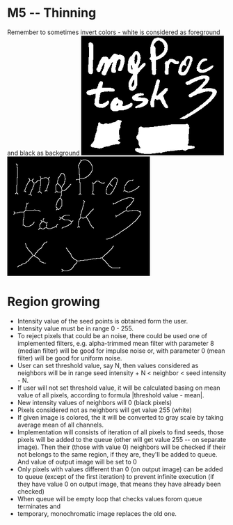 M5 -- Thinning
==============
Remember to sometimes invert colors - white is considered as foreground and
black as background
![orig](thinning-in.bmp) ![res](thinning-res.bmp)

Region growing
==============
* Intensity value of the seed points is obtained form the user.
* Intensity value must be in range 0 - 255.
* To reject pixels that could be an noise, there could be used one of
  implemented filters, e.g. alpha-trimmed mean filter with parameter 8 (median
  filter) will be good for impulse noise or, with parameter 0 (mean filter) will
  be good for uniform noise.
* User can set threshold value, say N, then values considered as neighbors
  will be in range seed intensity + N < neighbor < seed intensity - N.
* If user will not set threshold value, it will be calculated basing on mean
  value of all pixels, according to formula |threshold value - mean|.
* New intensity values of neighbors will 0 (black pixels)
* Pixels considered not as neighbors will get value 255 (white)
* If given image is colored, the it will be converted to gray scale by taking
  average mean of all channels.
* Implementation will consists of iteration of all pixels to find seeds, those
  pixels will be added to the queue (other will get value 255 -- on separate
  image). Then their (those with value 0) neighbors will be checked if
  their not belongs to the same region, if they are, they'll be added to queue.
  And value of output image will be set to 0
* Only pixels with values different than 0 (on output image) can be added to
  queue (except of the first iteration) to prevent infinite execution (if they
  have value 0 on output image, that means they have already been checked)
* When queue will be empty loop that checks values forom queue terminates and
* temporary, monochromatic image replaces the old one.
